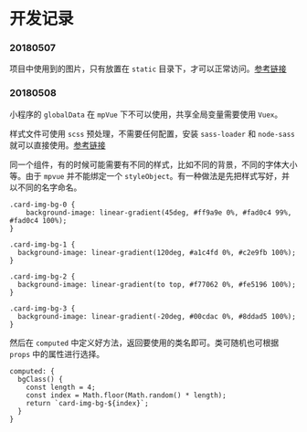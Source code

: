 # 开发记录

### 20180507

项目中使用到的图片，只有放置在 `static` 目录下，才可以正常访问。[参考链接](https://github.com/Meituan-Dianping/mpvue/issues/94)

### 20180508

小程序的 `globalData` 在 `mpVue` 下不可以使用，共享全局变量需要使用 `Vuex`。

样式文件可使用 `scss` 预处理，不需要任何配置，安装 `sass-loader` 和 `node-sass` 就可以直接使用。[参考链接](https://github.com/Meituan-Dianping/mpvue/issues/232)

同一个组件，有的时候可能需要有不同的样式，比如不同的背景，不同的字体大小等。由于 `mpvue` 并不能绑定一个 `styleObject`。有一种做法是先把样式写好，并以不同的名字命名。

    .card-img-bg-0 {
        background-image: linear-gradient(45deg, #ff9a9e 0%, #fad0c4 99%, #fad0c4 100%);
    }

    .card-img-bg-1 {
      background-image: linear-gradient(120deg, #a1c4fd 0%, #c2e9fb 100%);
    }

    .card-img-bg-2 {
      background-image: linear-gradient(to top, #f77062 0%, #fe5196 100%);
    }

    .card-img-bg-3 {
      background-image: linear-gradient(-20deg, #00cdac 0%, #8ddad5 100%);
    }

然后在 `computed` 中定义好方法，返回要使用的类名即可。类可随机也可根据 `props` 中的属性进行选择。

    computed: {
      bgClass() {
        const length = 4;
        const index = Math.floor(Math.random() * length);
        return `card-img-bg-${index}`;
      }
    }
